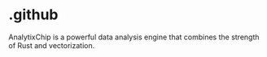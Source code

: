 # .github
AnalytixChip is a powerful data analysis engine that combines the strength of Rust and vectorization.
